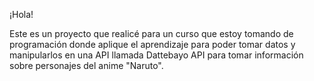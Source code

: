 ¡Hola!

Este es un proyecto que realicé para un curso que estoy tomando de programación donde aplique el aprendizaje para poder tomar datos y manipularlos en una API llamada Dattebayo API para tomar información sobre personajes del anime "Naruto".
